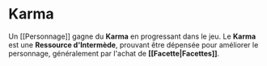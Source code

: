 # Karma

Un [[Personnage]] gagne du **Karma** en progressant dans le jeu. 
Le **Karma** est une **Ressource d'Intermède**, prouvant être dépensée pour améliorer le personnage, généralement par l'achat de **[[Facette|Facettes]]**.